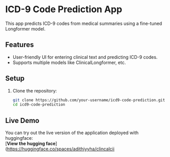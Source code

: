 # ICD-9 Code Prediction App

This app predicts ICD-9 codes from medical summaries using a fine-tuned Longformer model.

## Features
- User-friendly UI for entering clinical text and predicting ICD-9 codes.
- Supports multiple models like ClinicalLongformer, etc.

## Setup

1. Clone the repository:
   ```bash
   git clone https://github.com/your-username/icd9-code-prediction.git
   cd icd9-code-prediction

## Live Demo

You can try out the live version of the application deployed with huggingface:  
[**View the hugging face**](https://huggingface.co/spaces/adithiyyha/clincalcii
